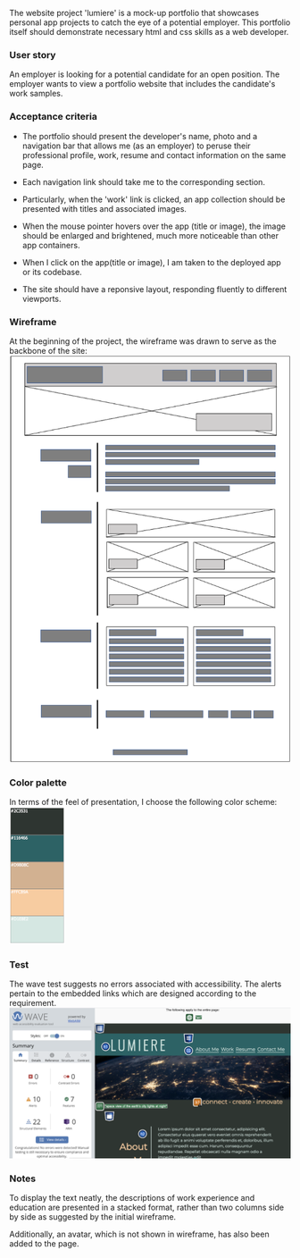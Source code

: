 The website project 'lumiere' is a mock-up portfolio that showcases personal app projects to catch the eye of a potential employer. This portfolio itself should demonstrate necessary html and css skills as a web developer.

### User story <br>

An employer is looking for a potential candidate for an open position. The employer wants to view a portfolio website that includes the candidate's work samples.

### Acceptance criteria

- The portfolio should present the developer's name, photo and a navigation bar that allows me (as an employer) to peruse their professional profile, work, resume and contact information on the same page.

- Each navigation link should take me to the corresponding section.

- Particularly, when the 'work' link is clicked, an app collection should be presented with titles and associated images.

- When the mouse pointer hovers over the app (title or image), the image should be enlarged and brightened, much more noticeable than other app containers.

- When I click on the app(title or image), I am taken to the deployed app or its codebase.

- The site should have a reponsive layout, responding fluently to different viewports.

### Wireframe

At the beginning of the project, the wireframe was drawn to serve as the backbone of the site:<br>
![wireframe demo of lumiere portfolio site](./assets/lumiere-wireframe.png)

### Color palette

In terms of the feel of presentation, I choose the following color scheme:<br>
![colors used for lumiere portfolio site](./assets/colors.png)

### Test

The wave test suggests no errors associated with accessibility. The alerts pertain to the embedded links which are designed according to the requirement. <br>
![WAVE test result](./test/wave-test.png)

### Notes

To display the text neatly, the descriptions of work experience and education are presented in a stacked format, rather than two columns side by side as suggested by the initial wireframe.

Additionally, an avatar, which is not shown in wireframe, has also been added to the page.
